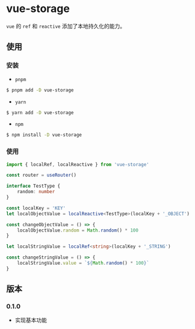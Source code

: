 <!--
 * @Author: matiastang
 * @Date: 2022-11-15 11:35:41
 * @LastEditors: matiastang
 * @LastEditTime: 2024-07-16 15:48:38
 * @FilePath: /vue-storage/README.md
 * @Description: README
-->
# vue-storage

`vue` 的 `ref` 和 `reactive` 添加了本地持久化的能力。

## 使用

### 安装

* `pnpm`
```sh
$ pnpm add -D vue-storage
```
* `yarn`
```sh
$ yarn add -D vue-storage
```
* `npm`
```sh
$ npm install -D vue-storage
```

### 使用

```ts
import { localRef, localReactive } from 'vue-storage'

const router = useRouter()

interface TestType {
    random: number
}

const localKey = 'KEY'
let localObjectValue = localReactive<TestType>(localKey + '_OBJECT')

const changeObjectValue = () => {
    localObjectValue.random = Math.random() * 100
}

let localStringValue = localRef<string>(localKey + '_STRING')

const changeStringValue = () => {
    localStringValue.value = `${Math.random() * 100}`
}
```

## 版本

### 0.1.0

* 实现基本功能